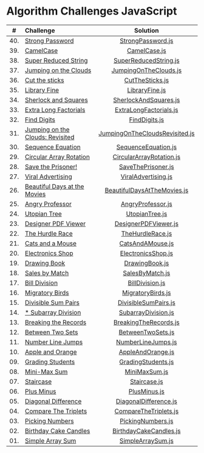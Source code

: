 # Algorithm Challenges JavaScript

| # | Challenge |  	Solution | 
|:-:|:--------|:--------:|
| 40. | [Strong Password](https://www.hackerrank.com/challenges/strong-password/problem?isFullScreen=true) | [StrongPassword.js](./StrongPassword.js) | 
| 39. | [CamelCase](https://www.hackerrank.com/challenges/camelcase/problem?isFullScreen=true) | [CamelCase.js](./CamelCase.js) | 
| 38. | [Super Reduced String](https://www.hackerrank.com/challenges/reduced-string/problem?isFullScreen=true) | [SuperReducedString.js](./SuperReducedString.js) | 
| 37. | [Jumping on the Clouds](https://www.hackerrank.com/challenges/jumping-on-the-clouds/problem?isFullScreen=true) | [JumpingOnTheClouds.js](./JumpingOnTheClouds.js) | 
| 36. | [Cut the sticks](https://www.hackerrank.com/challenges/cut-the-sticks/problem?isFullScreen=true) | [CutTheSticks.js](./CutTheSticks.js) | 
| 35. | [Library Fine](https://www.hackerrank.com/challenges/library-fine/problem?isFullScreen=true) | [LibraryFine.js](./LibraryFine.js) | 
| 34. | [Sherlock and Squares](https://www.hackerrank.com/challenges/sherlock-and-squares/problem?isFullScreen=true) | [SherlockAndSquares.js](./SherlockAndSquares.js) | 
| 33. | [Extra Long Factorials](https://www.hackerrank.com/challenges/extra-long-factorials/problem?isFullScreen=true) | [ExtraLongFactorials.js](./ExtraLongFactorials.js) | 
| 32. | [Find Digits](https://www.hackerrank.com/challenges/find-digits/problem?isFullScreen=true) | [FindDigits.js](./FindDigits.js) | 
| 31. | [Jumping on the Clouds: Revisited](https://www.hackerrank.com/challenges/jumping-on-the-clouds-revisited/problem?isFullScreen=true) | [JumpingOnTheCloudsRevisited.js](./JumpingOnTheCloudsRevisited.js) | 
| 30. | [Sequence Equation](https://www.hackerrank.com/challenges/permutation-equation/problem?isFullScreen=true) | [SequenceEquation.js](./SequenceEquation.js) | 
| 29. | [Circular Array Rotation](https://www.hackerrank.com/challenges/circular-array-rotation/problem?isFullScreen=true) | [CircularArrayRotation.js](./CircularArrayRotation.js) | 
| 28. | [Save the Prisoner!](https://www.hackerrank.com/challenges/save-the-prisoner/problem?isFullScreen=true) | [SaveThePrisoner.js](./SaveThePrisoner.js) | 
| 27. | [Viral Advertising](https://www.hackerrank.com/challenges/beautiful-days-at-the-movies/problem?isFullScreen=true) | [ViralAdvertising.js](./ViralAdvertising.js) | 
| 26. | [Beautiful Days at the Movies](https://www.hackerrank.com/challenges/beautiful-days-at-the-movies/problem?isFullScreen=true) | [BeautifulDaysAtTheMovies.js](./BeautifulDaysAtTheMovies.js) | 
| 25. | [Angry Professor](https://www.hackerrank.com/challenges/angry-professor/problem?isFullScreen=true) | [AngryProfessor.js](./AngryProfessor.js) | 
| 24. | [Utopian Tree](https://www.hackerrank.com/challenges/utopian-tree/problem?isFullScreen=true) | [UtopianTree.js](./UtopianTree.js) | 
| 23. | [Designer PDF Viewer](https://www.hackerrank.com/challenges/designer-pdf-viewer/problem?isFullScreen=true) | [DesignerPDFViewer.js](./DesignerPDFViewer.js) | 
| 22. | [The Hurdle Race](https://www.hackerrank.com/challenges/the-hurdle-race/problem?isFullScreen=true) | [TheHurdleRace.js](./TheHurdleRace.js) | 
| 21. | [Cats and a Mouse](https://www.hackerrank.com/challenges/cats-and-a-mouse/problem?isFullScreen=true) | [CatsAndAMouse.js](./CatsAndAMouse.js) | 
| 20. | [Electronics Shop](https://www.hackerrank.com/challenges/electronics-shop/problem?isFullScreen=true) | [ElectronicsShop.js](./ElectronicsShop.js) | 
| 19. | [Drawing Book](https://www.hackerrank.com/challenges/drawing-book/problem?isFullScreen=true) | [DrawingBook.js](./DrawingBook.js) | 
| 18. | [Sales by Match](https://www.hackerrank.com/challenges/bon-appetit/problem?isFullScreen=true) | [SalesByMatch.js](./SalesByMatch.js) | 
| 17. | [Bill Division](https://www.hackerrank.com/challenges/bon-appetit/problem?isFullScreen=true) | [BillDivision.js](./BillDivision.js) | 
| 16. | [Migratory Birds](https://www.hackerrank.com/challenges/migratory-birds/problem?isFullScreen=true) | [MigratoryBirds.js](./MigratoryBirds.js) | 
| 15. | [Divisible Sum Pairs](https://www.hackerrank.com/challenges/divisible-sum-pairs/problem?isFullScreen=true) | [DivisibleSumPairs.js](./DivisibleSumPairs.js) | 
| 14. | [* Subarray Division](https://www.hackerrank.com/challenges/the-birthday-bar/problem?isFullScreen=true) | [SubarrayDivision.js](./SubarrayDivision.js) | 
| 13. | [Breaking the Records](https://www.hackerrank.com/challenges/breaking-best-and-worst-records/problem?isFullScreen=true) | [BreakingTheRecords.js](./BreakingTheRecords.js) | 
| 12. | [Between Two Sets](https://www.hackerrank.com/challenges/between-two-sets/problem?isFullScreen=true) | [BetweenTwoSets.js](./BetweenTwoSets.js) | 
| 11. | [Number Line Jumps](https://www.hackerrank.com/challenges/kangaroo/problem?isFullScreen=true) | [NumberLineJumps.js](./NumberLineJumps.js) | 
| 10. | [Apple and Orange](https://www.hackerrank.com/challenges/apple-and-orange/problem?isFullScreen=true) | [AppleAndOrange.js](./AppleAndOrange.js) | 
| 09. | [Grading Students](https://www.hackerrank.com/challenges/grading/problem?isFullScreen=true) | [GradingStudents.js](./GradingStudents.js) | 
| 08. | [Mini-Max Sum](https://www.hackerrank.com/challenges/mini-max-sum/problem?isFullScreen=true&h_r=next-challenge&h_v=zen&h_r=next-challenge&h_v=zen&h_r=next-challenge&h_v=zen) | [MiniMaxSum.js](./MiniMaxSum.js) | 
| 07. | [Staircase](https://www.hackerrank.com/challenges/staircase/problem?isFullScreen=true&h_r=next-challenge&h_v=zen&h_r=next-challenge&h_v=zen) | [Staircase.js](./Staircase.js) | 
| 06. | [Plus Minus](https://www.hackerrank.com/challenges/plus-minus/problem?isFullScreen=true&h_r=next-challenge&h_v=zen) | [PlusMinus.js](./PlusMinus.js) | 
| 05. | [Diagonal Difference](https://www.hackerrank.com/challenges/diagonal-difference/problem?isFullScreen=true) | [DiagonalDifference.js](./DiagonalDifference.js) | 
| 04. | [Compare The Triplets](https://www.hackerrank.com/challenges/compare-the-triplets/problem?isFullScreen=true) | [CompareTheTriplets.js](./CompareTheTriplets.js) | 
| 03. | [Picking Numbers](https://www.hackerrank.com/challenges/picking-numbers/problem?isFullScreen=true) | [PickingNumbers.js](./PickingNumbers.js) | 
| 02. | [Birthday Cake Candles](https://www.hackerrank.com/challenges/birthday-cake-candles/problem?isFullScreen=true) | [BirthdayCakeCandles.js](./BirthdayCakeCandles.js) | 
| 01. | [Simple Array Sum](https://www.hackerrank.com/challenges/simple-array-sum/problem?isFullScreen=true) | [SimpleArraySum.js](./SimpleArraySum.js) | 
